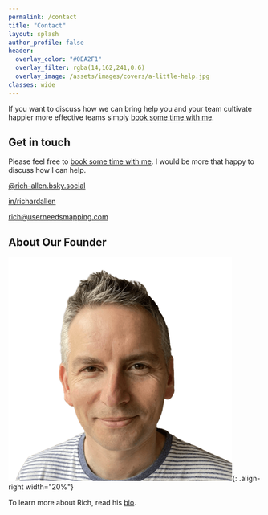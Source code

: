 ```yaml
---
permalink: /contact
title: "Contact"
layout: splash
author_profile: false
header: 
  overlay_color: "#0EA2F1"
  overlay_filter: rgba(14,162,241,0.6)
  overlay_image: /assets/images/covers/a-little-help.jpg
classes: wide
---
```


If you want to discuss how we can bring help you and your team cultivate happier more effective teams simply [book some time with me](https://app.reclaim.ai/m/richard-allen/high-priority-meeting).

## Get in touch

Please feel free to [book some time with me](https://app.reclaim.ai/m/richard-allen/high-priority-meeting). I would be more that happy to discuss how I can help.

<i class="fa-brands fa-bluesky" title="Blue Sky"></i>
[@rich-allen.bsky.social](https://bsky.app/profile/richallen.info)

<i class="fa-brands fa-linkedin" title="LinkedIn"></i>
[in/richardallen](https://www.linkedin.com/in/richardallen/)  

<i class="fas fa-envelope" title="Email"></i>
[rich@userneedsmapping.com](mailto:rich@userneedsmapping.com)

## About Our Founder

![Profile photo of Rich](/assets/images/profiles/Rich_Allen_Profile_-_Cropped_Square_-no_bg_446x446.png){: .align-right width="20%"}

To learn more about Rich, read his [bio](https://richallen.info/bio).
